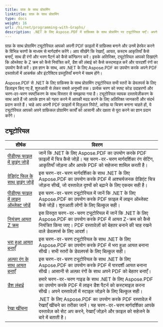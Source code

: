 ```yaml
---
title: ग्राफ़ के साथ प्रोग्रामिंग
linktitle: ग्राफ़ के साथ प्रोग्रामिंग
type: docs
weight: 16
url: /hi/net/programming-with-Graphs/
description: .NET के लिए Aspose.PDF में ग्राफ़िक्स के साथ प्रोग्रामिंग पर ट्यूटोरियल पाएँ। अपने PDF दस्तावेज़ों में ग्राफ़िक्स बनाने और उन्हें कस्टमाइज़ करने का तरीका जानें।
---
```

ग्राफ़ के साथ प्रोग्रामिंग ट्यूटोरियल आपको अपनी PDF फ़ाइलों में ग्राफ़िक्स बनाने और उनमें हेरफेर करने के विभिन्न चरणों के माध्यम से मार्गदर्शन करेंगे। आप सीखेंगे कि रेखाएँ, आयत, कस्टम आकृतियाँ कैसे बनाएँ, साथ ही रंगों और भरण पैटर्न को कैसे कॉन्फ़िगर करें। इसके अतिरिक्त, ट्यूटोरियल आपको दिखाएंगे कि ऑब्जेक्ट के Z क्रम को कैसे नियंत्रित करें, डैश की लंबाई को कैसे कस्टमाइज़ करें और पारदर्शी रंगों का उपयोग कैसे करें। इस ज्ञान के साथ, आप .NET के लिए Aspose.PDF का उपयोग करके अपने PDF दस्तावेज़ों में आकर्षक और इंटरैक्टिव प्रस्तुतियाँ बनाने में सक्षम होंगे।

Aspose.PDF से .NET के लिए ग्राफ़िक्स के साथ प्रोग्रामिंग ट्यूटोरियल सभी स्तरों के डेवलपर्स के लिए डिज़ाइन किए गए हैं, शुरुआती से लेकर सबसे अनुभवी तक। प्रत्येक चरण को स्पष्ट कोड उदाहरणों और चरण-दर-चरण स्पष्टीकरण के साथ विस्तार से समझाया गया है। ट्यूटोरियल व्यापक दस्तावेज़ीकरण के साथ आते हैं जो आपके ज्ञान को गहरा करने में आपकी मदद करने के लिए अतिरिक्त जानकारी और संदर्भ प्रदान करते हैं। चाहे आप अपनी PDF फ़ाइलों में विज़ुअल रिपोर्ट, आरेख या चित्रण बनाना चाहते हों, ये ट्यूटोरियल आपको अपने ग्राफ़िकल प्रोग्रामिंग कार्यों को आसानी और दक्षता से पूरा करने का ज्ञान प्रदान करेंगे।

## ट्यूटोरियल
| शीर्षक | विवरण |
| --- | --- | 
| [पीडीएफ फाइल में ड्राइंग जोड़ें](./add-drawing/) | जानें कि .NET के लिए Aspose.PDF का उपयोग करके PDF फ़ाइलों में चित्र कैसे जोड़ें। यह चरण-दर-चरण मार्गदर्शिका रंग सेटिंग, आकृतियाँ जोड़ना और आपके PDF को सहेजना शामिल करती है। |  
| [ग्रेडिएंट फिल के साथ ड्राइंग जोड़ें](./add-drawing-with-gradient-fill/) | इस चरण-दर-चरण मार्गदर्शिका के साथ .NET के लिए Aspose.PDF का उपयोग करके PDF में आश्चर्यजनक ग्रेडिएंट चित्र जोड़ना सीखें, जो दस्तावेज़ दृश्यों को बढ़ाने के लिए एकदम सही है। |  
| [पीडीएफ फाइल में लाइन ऑब्जेक्ट जोड़ें](./add-line-object/) | इस चरण-दर-चरण ट्यूटोरियल में जानें कि .NET के लिए Aspose.PDF का उपयोग करके PDF फ़ाइल में लाइन ऑब्जेक्ट कैसे जोड़ें। शुरुआती लोगों के लिए बिल्कुल सही। |  
| [नियंत्रण आयत Z क्रम](./control-rectangle-z-order/) | इस विस्तृत चरण-दर-चरण ट्यूटोरियल में जानें कि .NET के लिए Aspose.PDF का उपयोग करके PDF में आयत Z-क्रम को कैसे नियंत्रित किया जाए। PDF दस्तावेज़ों को बेहतर बनाने की चाह रखने वाले डेवलपर्स के लिए आदर्श। |  
| [भरा हुआ आयत बनाएँ](./create-filled-rectangle/) | इस चरण-दर-चरण ट्यूटोरियल के साथ .NET के लिए Aspose.PDF का उपयोग करके PDF में भरा हुआ आयत बनाना सीखें। सभी स्तरों के डेवलपर्स के लिए बिल्कुल सही। |  
| [अल्फा रंग के साथ आयत बनाएँ](./create-rectangle-with-alpha-color/) | इस चरण-दर-चरण ट्यूटोरियल के साथ .NET के लिए Aspose.PDF का उपयोग करके PDF में पारदर्शी आयत बनाना सीखें। आसानी से अल्फ़ा रंगों के साथ अपने PDF को बेहतर बनाएँ। |  
| [डैश लंबाई](./dash-length/) | हमारे चरण-दर-चरण गाइड के साथ .NET के लिए Aspose.PDF का उपयोग करके PDF में लाइन डैश पैटर्न को कस्टमाइज़ करना सीखें। अपने दस्तावेज़ों में स्टाइल जोड़ने के लिए बिल्कुल सही। |  
| [रेखा खींचना](./drawing-line/) | .NET के लिए Aspose.PDF का उपयोग करके PDF दस्तावेज़ में रेखाएँ खींचने का तरीका जानें। यह चरण-दर-चरण मार्गदर्शिका आपके दस्तावेज़ को सेट अप करने, रेखाएँ जोड़ने और फ़ाइल को सहेजने के बारे में बताती है। |  